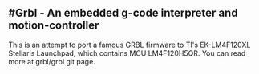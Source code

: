 #Grbl - An embedded g-code interpreter and motion-controller
------------

This is an attempt to port a famous GRBL firmware to TI's EK-LM4F120XL Stellaris Launchpad, which contains MCU LM4F120H5QR.
You can read more at grbl/grbl git page.
